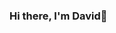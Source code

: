 ### Hi there, I'm David👋
<!--
**dwang312/dwang312** is a ✨ _special_ ✨ repository because its `README.md` (this file) appears on your GitHub profile.


- 🔭 I’m currently working on [Media Grapher](https://github.com/dwang312/MediaGrapher), [NYC Collision Study](https://github.com/dwang312/NYC-Collision-Study), and [Blind Sight](https://github.com/dwang312/Blind-Sight)


Sources: https://github.com/anuraghazra/github-readme-stats?tab=readme-ov-file
- 📫 You can reach me via email at: [dwang.ccny@gmail.com](mailto:dwang.ccny@gmail.com).
![Top Langs](https://github-readme-stats.vercel.app/api/top-langs/?username=dwang312&layout=compact)
![Top Langs](https://github-readme-stats.vercel.app/api/top-langs/?username=dwang312&layout=compact&hide=jupyter%20notebook)
-->
